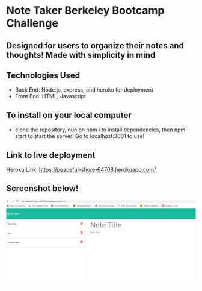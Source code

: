 # Note Taker Berkeley Bootcamp Challenge

## Designed for users to organize their notes and thoughts! Made with simplicity in mind

## Technologies Used
* Back End: Node.js, express, and heroku for deployment
* Front End: HTML, Javascript

## To install on your local computer
- clone the repository, nun on npm i to install dependencies, then npm start to start the server! Go to localhost:3001 to use!

## Link to live deployment
Heroku Link: https://peaceful-shore-64708.herokuapp.com/

## Screenshot below!
![Sample Website](Image.png)
